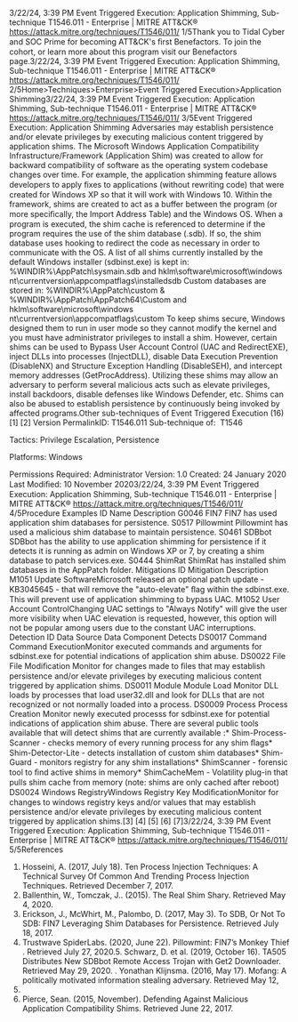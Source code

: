 3/22/24, 3:39 PM Event Triggered Execution: Application Shimming, Sub-technique T1546.011 - Enterprise | MITRE ATT&CK®
https://attack.mitre.org/techniques/T1546/011/ 1/5Thank you to Tidal Cyber and SOC Prime for becoming ATT&CK's ﬁrst Benefactors. To join the cohort, or learn more about this program visit our
Benefactors page.3/22/24, 3:39 PM Event Triggered Execution: Application Shimming, Sub-technique T1546.011 - Enterprise | MITRE ATT&CK®
https://attack.mitre.org/techniques/T1546/011/ 2/5Home>Techniques>Enterprise>Event Triggered Execution>Application Shimming3/22/24, 3:39 PM Event Triggered Execution: Application Shimming, Sub-technique T1546.011 - Enterprise | MITRE ATT&CK®
https://attack.mitre.org/techniques/T1546/011/ 3/5Event Triggered Execution: Application Shimming
Adversaries may establish persistence and/or elevate privileges by executing malicious content triggered by application shims. The
Microsoft Windows Application Compatibility Infrastructure/Framework (Application Shim) was created to allow for backward compatibility
of software as the operating system codebase changes over time. For example, the application shimming feature allows developers to apply
ﬁxes to applications (without rewriting code) that were created for Windows XP so that it will work with Windows 10. 
Within the framework, shims are created to act as a buffer between the program (or more speciﬁcally, the Import Address Table) and the
Windows OS. When a program is executed, the shim cache is referenced to determine if the program requires the use of the shim database
(.sdb). If so, the shim database uses hooking to redirect the code as necessary in order to communicate with the OS.
A list of all shims currently installed by the default Windows installer (sdbinst.exe) is kept in:
%WINDIR%\AppPatch\sysmain.sdb and
hklm\software\microsoft\windows nt\currentversion\appcompatflags\installedsdb
Custom databases are stored in:
%WINDIR%\AppPatch\custom & %WINDIR%\AppPatch\AppPatch64\Custom and
hklm\software\microsoft\windows nt\currentversion\appcompatflags\custom
To keep shims secure, Windows designed them to run in user mode so they cannot modify the kernel and you must have administrator
privileges to install a shim. However, certain shims can be used to Bypass User Account Control (UAC and RedirectEXE), inject DLLs into
processes (InjectDLL), disable Data Execution Prevention (DisableNX) and Structure Exception Handling (DisableSEH), and intercept
memory addresses (GetProcAddress).
Utilizing these shims may allow an adversary to perform several malicious acts such as elevate privileges, install backdoors, disable
defenses like Windows Defender, etc. Shims can also be abused to establish persistence by continuously being invoked by affected
programs.Other sub-techniques of Event Triggered Execution (16)
[1]
[2]
Version PermalinkID: T1546.011
Sub-technique of:  T1546

Tactics: Privilege Escalation, Persistence

Platforms: Windows

Permissions Required: Administrator
Version: 1.0
Created: 24 January 2020
Last Modiﬁed: 10 November 20203/22/24, 3:39 PM Event Triggered Execution: Application Shimming, Sub-technique T1546.011 - Enterprise | MITRE ATT&CK®
https://attack.mitre.org/techniques/T1546/011/ 4/5Procedure Examples
ID Name Description
G0046 FIN7 FIN7 has used application shim databases for persistence.
S0517 Pillowmint Pillowmint has used a malicious shim database to maintain persistence.
S0461 SDBbot SDBbot has the ability to use application shimming for persistence if it detects it is running as admin on
Windows XP or 7, by creating a shim database to patch services.exe.
S0444 ShimRat ShimRat has installed shim databases in the AppPatch folder.
Mitigations
ID Mitigation Description
M1051 Update
SoftwareMicrosoft released an optional patch update - KB3045645 - that will remove the "auto-elevate" ﬂag within
the sdbinst.exe. This will prevent use of application shimming to bypass UAC.
M1052 User Account
ControlChanging UAC settings to "Always Notify" will give the user more visibility when UAC elevation is requested,
however, this option will not be popular among users due to the constant UAC interruptions.
Detection
ID Data Source Data Component Detects
DS0017 Command Command
ExecutionMonitor executed commands and arguments for sdbinst.exe for potential indications
of application shim abuse.
DS0022 File File Modiﬁcation Monitor for changes made to ﬁles that may establish persistence and/or elevate
privileges by executing malicious content triggered by application shims.
DS0011 Module Module Load Monitor DLL loads by processes that load user32.dll and look for DLLs that are not
recognized or not normally loaded into a process.
DS0009 Process Process Creation Monitor newly executed processs for sdbinst.exe for potential indications of
application shim abuse. There are several public tools available that will detect
shims that are currently available :\* Shim-Process-Scanner - checks memory of
every running process for any shim ﬂags\* Shim-Detector-Lite - detects installation of
custom shim databases\* Shim-Guard - monitors registry for any shim installations\*
ShimScanner - forensic tool to ﬁnd active shims in memory\* ShimCacheMem -
Volatility plug-in that pulls shim cache from memory (note: shims are only cached
after reboot)
DS0024 Windows RegistryWindows
Registry Key
ModiﬁcationMonitor for changes to windows registry keys and/or values that may establish
persistence and/or elevate privileges by executing malicious content triggered by
application shims.[3]
[4]
[5]
[6]
[7]3/22/24, 3:39 PM Event Triggered Execution: Application Shimming, Sub-technique T1546.011 - Enterprise | MITRE ATT&CK®
https://attack.mitre.org/techniques/T1546/011/ 5/5References
1. Hosseini, A. (2017, July 18). Ten Process Injection Techniques:
A Technical Survey Of Common And Trending Process
Injection Techniques. Retrieved December 7, 2017.
2. Ballenthin, W., Tomczak, J.. (2015). The Real Shim Shary.
Retrieved May 4, 2020.
3. Erickson, J., McWhirt, M., Palombo, D. (2017, May 3). To SDB,
Or Not To SDB: FIN7 Leveraging Shim Databases for
Persistence. Retrieved July 18, 2017.
4. Trustwave SpiderLabs. (2020, June 22). Pillowmint: FIN7’s
Monkey Thief . Retrieved July 27, 2020.5. Schwarz, D. et al. (2019, October 16). TA505 Distributes New
SDBbot Remote Access Trojan with Get2 Downloader.
Retrieved May 29, 2020.
. Yonathan Klijnsma. (2016, May 17). Mofang: A politically
motivated information stealing adversary. Retrieved May 12,
2020.
7. Pierce, Sean. (2015, November). Defending Against Malicious
Application Compatibility Shims. Retrieved June 22, 2017.